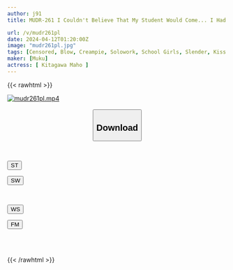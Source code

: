 ```yaml
---
author: j91
title: MUDR-261 I Couldn't Believe That My Student Would Come... I Had My Hands On A Gay Girl, And I Succumbed To The Temptation Of 'coincidence' And Kept Hugging My Student Over And Over Again. Maho Kitagawa

url: /v/mudr261pl
date: 2024-04-12T01:20:00Z
image: "mudr261pl.jpg"
tags: [Censored, Blow, Creampie, Solowork, School Girls, Slender, Kiss	]
maker: [Muku]
actress: [ Kitagawa Maho ]
---
```



{{< rawhtml >}}

<div class="video" data-videoid="WGVJlO0X8jsqke">
    <a href="javascript:;">
        <img src="/v/mudr261pl/mudr261pl.jpg" width="WIDTH" height="HEIGHT" alt="mudr261pl.mp4" loading="lazy">
    </a>
</div>

<script type="text/javascript" src="https://j91.asia/asset/on-demand-st.js"></script>

<br>
  <link rel="stylesheet" href="https://j91.asia/asset/bs5.css">
  
  <center>
  <button class="btn btn-primary" type="button" data-bs-toggle="collapse" data-bs-target=".multi-collapse" aria-expanded="false" aria-controls="multiCollapseExample1 multiCollapseExample2"><h2>Download</h2></button></center>
</p>
<div class="row">
  <div class="col">
    <div class="collapse multi-collapse" id="multiCollapseExample1">
      <div class="card card-body">
	      	      <br>
<div class="buttons">  
<p><a href="https://streamtape.to/v/WGVJlO0X8jsqke" target="_blank"><button class="btn-hover color-3"><i class="fa fa-download"></i> ST</button></a></p>
<p><a href="https://asnwish.com/tgau4sl0ia9t" target="_blank"><button class="btn-hover color-2"><i class="fa fa-download"></i> SW</button></a></p></div>
    </div>
  </div>
</div>
  <div class="col">
    <div class="collapse multi-collapse" id="multiCollapseExample2">
      <div class="card card-body">
	      <br>
<div class="buttons">
<p><a href="https://wolfstream.tv/6xinwut2f6gb"><button class="btn-hover color-9"><i class="fa fa-download"></i> WS</button></a></p>
<p><a href="https://filemoon.sx/d/jehueoli75aw"><button class="btn-hover color-8"><i class="fa fa-download"></i> FM</button></a></p></div>
<br><br>
      </div>
    </div>
  </div>
</div>

{{< /rawhtml >}}